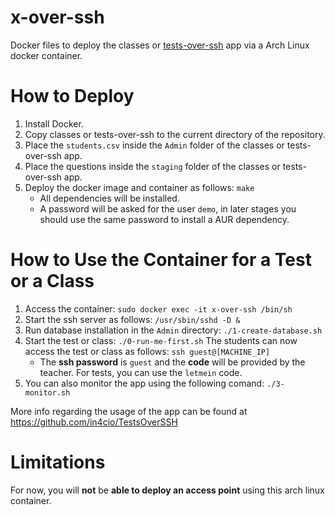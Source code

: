 # x-over-ssh

Docker files to deploy the classes or [tests-over-ssh](https://github.com/in4cio/TestsOverSSH) app via a Arch Linux docker container.


# How to Deploy
1. Install Docker.
2. Copy classes or tests-over-ssh to the current directory of the repository.
3. Place the ```students.csv``` inside the ```Admin``` folder of the classes or tests-over-ssh app.
4. Place the questions inside the ```staging``` folder of the classes or tests-over-ssh app.
5. Deploy the docker image and container as follows: ```make```<br/>
   - All dependencies will be installed.
   - A password will be asked for the user ```demo```, in later stages you should use the same password to install a AUR dependency.

# How to Use the Container for a Test or a Class

1. Access the container: ```sudo docker exec -it x-over-ssh /bin/sh```
2. Start the ssh server as follows: ```/usr/sbin/sshd -D &```
3. Run database installation in the ``Admin`` directory: ```./1-create-database.sh```
4. Start the test or class: ```./0-run-me-first.sh```
   The students can now access the test or class as follows: ```ssh guest@[MACHINE_IP]```<br/>
   - The **ssh password** is ```guest``` and the **code** will be provided by the teacher. For tests, you can use the ```letmein``` code.
5. You can also monitor the app using the following comand: ```./3-monitor.sh```

More info regarding the usage of the app can be found at https://github.com/in4cio/TestsOverSSH

# Limitations

For now, you will **not** be **able to deploy an access point** using this arch linux container.

